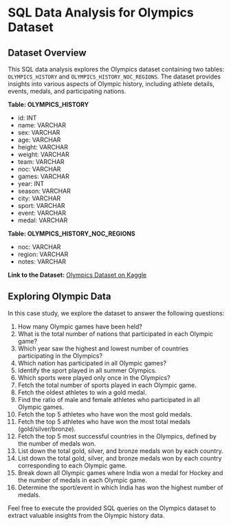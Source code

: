 # SQL Data Analysis for Olympics Dataset

## Dataset Overview

This SQL data analysis explores the Olympics dataset containing two tables: `OLYMPICS_HISTORY` and `OLYMPICS_HISTORY_NOC_REGIONS`. The dataset provides insights into various aspects of Olympic history, including athlete details, events, medals, and participating nations.

**Table: OLYMPICS_HISTORY**

- id: INT
- name: VARCHAR
- sex: VARCHAR
- age: VARCHAR
- height: VARCHAR
- weight: VARCHAR
- team: VARCHAR
- noc: VARCHAR
- games: VARCHAR
- year: INT
- season: VARCHAR
- city: VARCHAR
- sport: VARCHAR
- event: VARCHAR
- medal: VARCHAR

**Table: OLYMPICS_HISTORY_NOC_REGIONS**

- noc: VARCHAR
- region: VARCHAR
- notes: VARCHAR

**Link to the Dataset:** [Olympics Dataset on Kaggle](https://www.kaggle.com/datasets/swostiksahoo/olympics-dataset)

## Exploring Olympic Data

In this case study, we explore the dataset to answer the following questions:

1. How many Olympic games have been held?
2. What is the total number of nations that participated in each Olympic game?
3. Which year saw the highest and lowest number of countries participating in the Olympics?
4. Which nation has participated in all Olympic games?
5. Identify the sport played in all summer Olympics.
6. Which sports were played only once in the Olympics?
7. Fetch the total number of sports played in each Olympic game.
8. Fetch the oldest athletes to win a gold medal.
9. Find the ratio of male and female athletes who participated in all Olympic games.
10. Fetch the top 5 athletes who have won the most gold medals.
11. Fetch the top 5 athletes who have won the most total medals (gold/silver/bronze).
12. Fetch the top 5 most successful countries in the Olympics, defined by the number of medals won.
13. List down the total gold, silver, and bronze medals won by each country.
14. List down the total gold, silver, and bronze medals won by each country corresponding to each Olympic game.
15. Break down all Olympic games where India won a medal for Hockey and the number of medals in each Olympic game.
16. Determine the sport/event in which India has won the highest number of medals.

Feel free to execute the provided SQL queries on the Olympics dataset to extract valuable insights from the Olympic history data.
